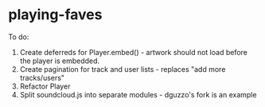 playing-faves
=============

To do:

1. Create deferreds for Player.embed() - artwork should not load before the player is embedded.
2. Create pagination for track and user lists - replaces "add more tracks/users"
3. Refactor Player
4. Split soundcloud.js into separate modules - dguzzo's fork is an example
